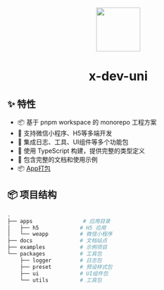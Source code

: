 <br>

<p align="center">
<img src="https://api.iconify.design/fluent-emoji:dog-face.svg" style="width:100px;" />
</p>

<h1 align="center">x-dev-uni</h1>

## ✨ 特性

- 📦 基于 pnpm workspace 的 monorepo 工程方案
- 🎯 支持微信小程序、H5等多端开发
- 🚀 集成日志、工具、UI组件等多个功能包
- 💪 使用 TypeScript 构建，提供完整的类型定义
- 📖 包含完整的文档和使用示例
- 📦 [App打包](https://uniapp.dcloud.net.cn/quickstart-cli.html#%E5%8F%91%E5%B8%83uni-app)

## 📦 项目结构

```bash
.
├── apps                # 应用目录
│   ├── h5             # H5 应用
│   └── weapp          # 微信小程序
├── docs               # 文档站点
├── examples           # 示例项目
└── packages           # 工具包
    ├── logger         # 日志包
    ├── preset         # 预设样式包
    ├── ui             # UI组件包
    └── utils          # 工具包
```

